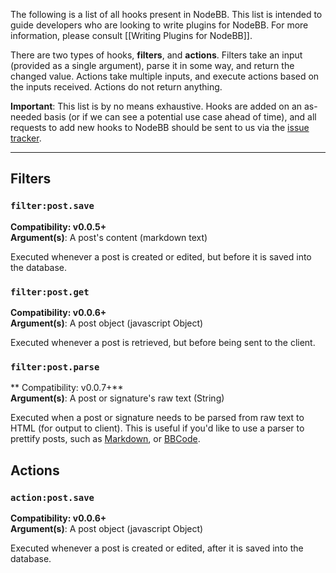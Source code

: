 The following is a list of all hooks present in NodeBB. This list is intended to guide developers who are looking to write plugins for NodeBB. For more information, please consult [[Writing Plugins for NodeBB]].

There are two types of hooks, **filters**, and **actions**. Filters take an input (provided as a single argument), parse it in some way, and return the changed value. Actions take multiple inputs, and execute actions based on the inputs received. Actions do not return anything.

**Important**: This list is by no means exhaustive. Hooks are added on an as-needed basis (or if we can see a potential use case ahead of time), and all requests to add new hooks to NodeBB should be sent to us via the [issue tracker](https://github.com/designcreateplay/NodeBB/issues).

----

## Filters

### `filter:post.save`

**Compatibility: v0.0.5+**<br />
**Argument(s)**: A post's content (markdown text)

Executed whenever a post is created or edited, but before it is saved into the database.

### `filter:post.get`

**Compatibility: v0.0.6+**<br />
**Argument(s)**: A post object (javascript Object)

Executed whenever a post is retrieved, but before being sent to the client.

### `filter:post.parse`

** Compatibility: v0.0.7+**<br />
**Argument(s)**: A post or signature's raw text (String)

Executed when a post or signature needs to be parsed from raw text to HTML (for output to client). This is useful if you'd like to use a parser to prettify posts, such as [Markdown](http://daringfireball.net/projects/markdown/), or [BBCode](http://www.bbcode.org/).

## Actions

### `action:post.save`

**Compatibility: v0.0.6+**<br />
**Argument(s)**: A post object (javascript Object)

Executed whenever a post is created or edited, after it is saved into the database.